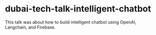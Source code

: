 # dubai-tech-talk-intelligent-chatbot
This talk was about how to build intelligent chatbot using OpenAI, Langchain, and Firebase. 
